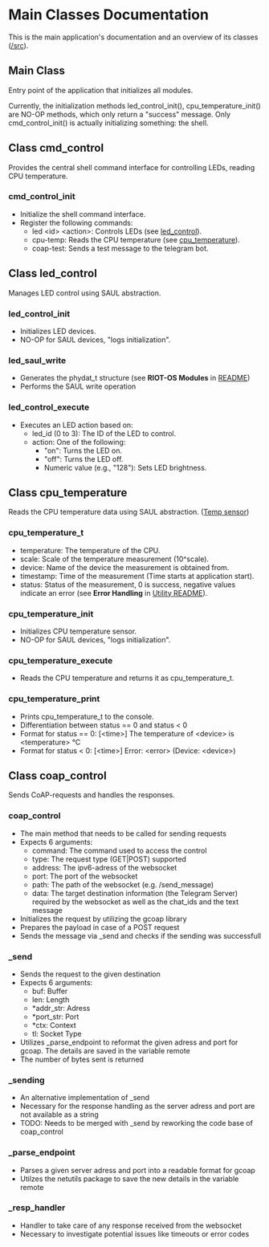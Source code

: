 # Main Classes Documentation

This is the main application's documentation and an overview of its classes ([/src](../src)).

## Main Class

Entry point of the application that initializes all modules.

Currently, the initialization methods led_control_init(), cpu_temperature_init() are NO-OP methods,
which only return a "success" message. Only cmd_control_init() is actually initializing something: the shell.

## Class cmd_control

Provides the central shell command interface for controlling LEDs, reading CPU temperature.

### cmd_control_init
* Initialize the shell command interface.
* Register the following commands:
    * led \<id> \<action>: Controls LEDs (see [led_control](#class-led_control)).
    * cpu-temp: Reads the CPU temperature (see [cpu_temperature](#class-cpu_temperature)).
    * coap-test: Sends a test message to the telegram bot.


## Class led_control

Manages LED control using SAUL abstraction.

### led_control_init
* Initializes LED devices.
* NO-OP for SAUL devices, "logs initialization".

### led_saul_write
* Generates the phydat_t structure (see **RIOT-OS Modules** in [README](../README.md))
* Performs the SAUL write operation

### led_control_execute
* Executes an LED action based on:
    * led_id (0 to 3): The ID of the LED to control.
    * action: One of the following:
        * "on": Turns the LED on.
        * "off": Turns the LED off.
        * Numeric value (e.g., "128"): Sets LED brightness.

## Class cpu_temperature

Reads the CPU temperature data using SAUL abstraction. ([Temp sensor](https://docs.nordicsemi.com/bundle/ps_nrf52840/page/temp.html))

### cpu_temperature_t
* temperature: The temperature of the CPU.
* scale: Scale of the temperature measurement (10^scale).
* device: Name of the device the measurement is obtained from.
* timestamp: Time of the measurement (Time starts at application start).
* status: Status of the measurement, 0 is success, negative values indicate an error (see **Error Handling** in [Utility README](./utils/README.md)).

### cpu_temperature_init
* Initializes CPU temperature sensor.
* NO-OP for SAUL devices, "logs initialization".

### cpu_temperature_execute
* Reads the CPU temperature and returns it as cpu_temperature_t.

### cpu_temperature_print
* Prints cpu_temperature_t to the console.
* Differentiation between status == 0 and status < 0
* Format for status == 0: [\<time>] The temperature of \<device> is \<temperature> °C
* Format for status < 0: [\<time>] Error: \<error> (Device: \<device>)

## Class coap_control

Sends CoAP-requests and handles the responses.

### coap_control
* The main method that needs to be called for sending requests
* Expects 6 arguments:
  * command: The command used to access the control
  * type: The request type (GET|POST) supported
  * address: The ipv6-adress of the websocket
  * port: The port of the websocket
  * path: The path of the websocket (e.g. /send_message)
  * data: The target destination information (the Telegram Server) required by the websocket as well as the chat_ids and the text message
* Initializes the request by utilizing the gcoap library
* Prepares the payload in case of a POST request
* Sends the message via _send and checks if the sending was successfull

### _send
* Sends the request to the given destination
* Expects 6 arguments:
  * buf: Buffer
  * len: Length
  * *addr_str: Adress
  * *port_str: Port
  * *ctx: Context
  * tl: Socket Type
* Utilizes _parse_endpoint to reformat the given adress and port for gcoap. The details are saved in the variable remote
* The number of bytes sent is returned

### _sending
* An alternative implementation of _send 
* Necessary for the response handling as the server adress and port are not available as a string
* TODO: Needs to be merged with _send by reworking the code base of coap_control

### _parse_endpoint
* Parses a given server adress and port into a readable format for gcoap
* Utilzes the netutils package to save the new details in the variable remote

### _resp_handler
* Handler to take care of any response received from the websocket
* Necessary to investigate potential issues like timeouts or error codes